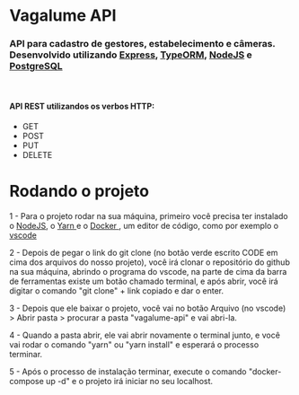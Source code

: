 # Vagalume API

<h3> API para cadastro de gestores, estabelecimento e câmeras. Desenvolvido utilizando <a href="https://expressjs.com/pt-br/"> Express</a>, <a href="https://typeorm.io/#/"> TypeORM</a>, <a href="https://nodejs.org/en/"> NodeJS</a> e <a href="https://www.postgresql.org"> PostgreSQL</a> </h3>
<br />

<h4>API REST utilizandos os verbos HTTP: </h4>
<ul>
  <li> GET</li> 
  <li> POST</li> 
  <li> PUT</li> 
  <li> DELETE</li> 
 </ul>

<h1>Rodando o projeto</h1>

1 - Para o projeto rodar na sua máquina, primeiro você precisa ter instalado o <a href="https://nodejs.org/en/download/">NodeJS</a>, o <a href="https://yarnpkg.com"> Yarn </a> e o <a href="https://www.docker.com"> Docker </a> , um editor de código, como por exemplo o <a href="https://code.visualstudio.com/download"> vscode</a> <br/>

2 - Depois de pegar o link do git clone (no botão verde escrito CODE em cima dos arquivos do nosso projeto), você irá clonar o repositório do github na sua máquina, abrindo o programa do vscode, na parte de cima da barra de ferramentas existe um botão chamado terminal, e após abrir, você irá digitar o comando "git clone" + link copiado e dar o enter. </br>

3 - Depois que ele baixar o projeto, você vai no botão Arquivo (no vscode) > Abrir pasta > procurar a pasta "vagalume-api" e vai abri-la. </br>

4 - Quando a pasta abrir, ele vai abrir novamente o terminal junto, e você vai rodar o comando "yarn" ou "yarn install" e esperará o processo terminar. </br>

5 - Após o processo de instalação terminar, execute o comando "docker-compose up -d" e o projeto irá iniciar no seu localhost. </br>
